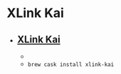 # XLink Kai
- [XLink Kai](https://www.teamxlink.co.uk/)
  - 
  - 
  - `brew cask install xlink-kai`

